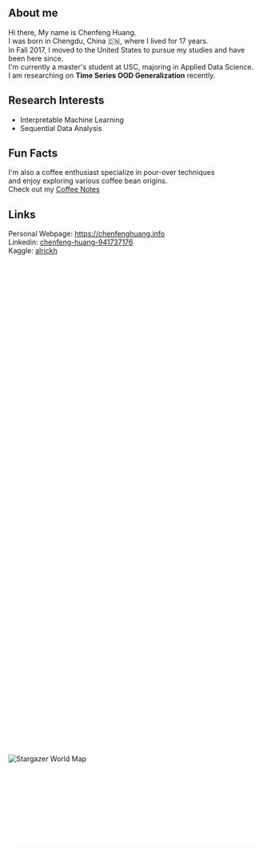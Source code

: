 ## About me
Hi there, My name is Chenfeng Huang. <br>
I was born in Chengdu, China 🇨🇳, where I lived for 17 years. <br>
In Fall 2017, I moved to the United States to pursue my studies and have been here since. <br>
I'm currently a master's student at USC, majoring in Applied Data Science. <br>
I am researching on **Time Series OOD Generalization** recently.

## Research Interests
- Interpretable Machine Learning
- Sequential Data Analysis
  

## Fun Facts
I'm also a coffee enthusiast specialize in pour-over techniques <br>
and enjoy exploring various coffee bean origins. <br>
Check out my [Coffee Notes](https://chenfenghuang.info/blog/)

## Links
Personal Webpage: https://chenfenghuang.info <br>
Linkedin: [chenfeng-huang-941737176](https://www.linkedin.com/in/chenfeng-huang-941737176)<br>
Kaggle: [alrickh](https://www.kaggle.com/alrickh)

![Metrics](github-metrics.svg)

![Stargazer World Map](metrics.plugin.stargazers.worldmap.svg)

![Traffic](metrics.plugin.traffic.svg)
